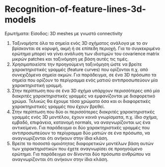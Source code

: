 # Recognition-of-feature-lines-3d-models
Ερωτήματα:
Είσοδος: 3D meshes με γνωστό connectivity
1. Ταξινομήστε όλα τα σημεία ενός 3D σχήματος ανάλογα με το αν βρίσκονται σε κορυφή,
ακμή ή σε επίπεδη περιοχή. Για το συγκεκριμένο ερώτημα μπορεί να γίνει ανάλυση των
ιδιοτιμών του covarience matrix μικρών patches και ταξινόμηση με βάση αυτές τις τιμές.
2. Χρησιμοποιείστε την προηγούμενη ταξινόμηση ώστε να βρείτε χαρακτηριστικές
γραμμές (feature curves) που ορίζονται π.χ. από συνεχιζόμενα σημεία ακμών. Για
παράδειγμα, σε ένα 3D πρόσωπο τα σημεία που ορίζουν το περίγραμμα ενός ματιού
αντιπροσωπεύουν μία χαρακτηριστική γραμμή.
3. Στην περίπτωση που σε ένα 3D σχήμα υπάρχουν περισσότερες από μία διακριτές
χαρακτηριστικές γραμμές να εμφανίζονται με διαφορετικό χρώμα. Τελικώς θα έχουμε
τόσα χρώματα όσα και οι διαφορετικές χαρακτηριστικές γραμμές που έχουν βρεθεί.
4. Στην περίπτωση που δύο οι περισσότερες διακριτές χαρακτηριστικές γραμμές ενός 3D
μοντέλου, έχουν κοινά γνωρίσματα, π.χ. ίδιο σχήμα, εμβαδό, επιφάνεια, κατανομή
normals, να αναγνωρίζονται ως ένα αντικείμενο. Για παράδειγμα οι δύο
χαρακτηριστικές γραμμές που αντιπροσωπεύουν το περίγραμμα δύο ματιών σε ένα
πρόσωπο, να αναγνωρίζονται ότι ανήκουν στην ίδια κλάση.
5. Βρείτε το ποσοστό ομοιότητας διαφορετικών μοντέλων βάση αυτών των
χαρακτηριστικών που έχετε αναγνωρίσει σε προηγούμενο ερώτημα. Για παράδειγμα αν
δίνονται δύο πρόσωπα ανθρώπου να αναγνωρίζονται ότι ανήκουν στην ίδια κλάση.
